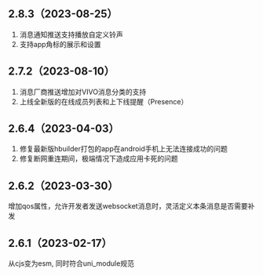 ## 2.8.3（2023-08-25）
1. 消息通知推送支持播放自定义铃声
2. 支持app角标的展示和设置
## 2.7.2（2023-08-10）
1. 消息厂商推送增加对VIVO消息分类的支持
2. 上线全新版的在线成员列表和上下线提醒（Presence）
## 2.6.4（2023-04-03）
1. 修复最新版hbuilder打包的app在android手机上无法连接成功的问题
2. 修复断网重连期间，极端情况下造成应用卡死的问题
## 2.6.2（2023-03-30）
增加qos属性，允许开发者发送websocket消息时，灵活定义本条消息是否需要补发
## 2.6.1（2023-02-17）
从cjs变为esm, 同时符合uni_module规范
